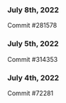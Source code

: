### July 8th, 2022

Commit #281578

### July 5th, 2022

Commit #314353


### July 4th, 2022

Commit #72281
